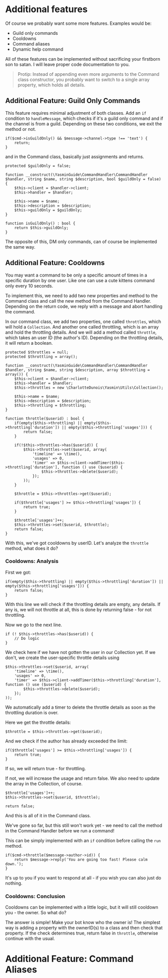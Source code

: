 # Additional features 

Of course we probably want some more features. Examples would be:

- Guild only commands 
- Cooldowns 
- Command aliases 
- Dynamic help command 

All of these features can be implemented without sacrificing your firstborn son to satan. I will leave proper code documentation to you.

> Protip: Instead of appending even more arguments to the Command class constructor, you probably
> want to switch to a single array property, which holds all details.

## Additional Feature: Guild Only Commands

This feature requires minimal adjustment of both classes. Add an `if` condition to `handleMessage`, which checks if it's a guild only command and if the channel is from a guild. 
Depending on these two conditions, we exit the method or not.

```
if($cmd->isGuildOnly() && $message->channel->type !== 'text') {
    return;
}
```

and in the Command class, basically just assignments and returns.

```
protected $guildOnly = false;

function __construct(\YasminGuide\CommandHandler\CommandHandler $handler, string $name, string $description, bool $guildOnly = false) {
    $this->client = $handler->client;
    $this->handler = $handler;

    $this->name = $name;
    $this->description = $description;
    $this->guildOnly = $guildOnly;
}

function isGuildOnly() : bool {
    return $this->guildOnly;
}
```

The opposite of this, DM only commands, can of course be implemented the same way.

## Additional Feature: Cooldowns

You may want a command to be only a specific amount of times in a specific duration by one user. Like one can use a cute kittens command only every 10 seconds.

To implement this, we need to add two new properties and method to the Command class and call the new method from the Command Handler. 
Depending on the return code, we reply with a message and abort handling the command.

In our command class, we add two properties, one called `throttles`, which will hold a `Collection`. And another one called throttling, which is an array and hold the throttling details. 
And we will add a method called `throttle`, which takes an user ID (the author's ID). Depending on the throttling details, it will return a boolean.

```
protected $throttles = null;
protected $throttling = array();

function __construct(\YasminGuide\CommandHandler\CommandHandler $handler, string $name, string $description, array $throttling = array()) {
    $this->client = $handler->client;
    $this->handler = $handler;
    $this->throttles = new \CharlotteDunois\Yasmin\Utils\Collection();

    $this->name = $name;
    $this->description = $description;
    $this->throttling = $throttling;
}

function throttle($userid) : bool {
    if(empty($this->throttling) || empty($this->throttling['duration']) || empty($this->throttling['usages'])) {
        return false;
    }

    if(!$this->throttles->has($userid)) {
        $this->throttles->set($userid, array(
            'timeline' => \time(),
            'usages' => 0,
            'timer' => $this->client->addTimer($this->throttling['duration'], function () use ($userid) {
                $this->throttles->delete($userid);
            });
        ));
    }

    $throttle = $this->throttles->get($userid);

    if($throttle['usages'] >= $this->throttling['usages']) {
        return true;
    }

    $throttle['usages']++;
    $this->throttles->set($userid, $throttle);
    return false;
}
```

With this, we've got cooldowns by userID. Let's analyze the `throttle` method, what does it do?

### Cooldowns: Analysis

First we got: 

```
if(empty($this->throttling) || empty($this->throttling['duration']) || empty($this->throttling['usages'])) {
    return false;
}
```

With this line we will check if the throttling details are empty, any details. If any is, we will not throttle at all, this is done by returning false - for not throttling.

Now we go to the next line.

```
if (! $this->throttles->has($userid)) {
    // Do logic
}
```

We check here if we have not gotten the user in our Collection yet. If we don't, we create the user-specific throttle details using

```
$this->throttles->set($userid, array(
    'timeline' => \time(),
    'usages' => 0,
    'timer' => $this->client->addTimer($this->throttling['duration'], function () use ($userid) {
        $this->throttles->delete($userid);
    });
));
```

We automatically add a timer to delete the throttle details as soon as the throttling duration is over.

Here we get the throttle details:

```
$throttle = $this->throttles->get($userid);
```

And we check if the author has already exceeded the limit:

```
if($throttle['usages'] >= $this->throttling['usages']) {
    return true;
}
```

If so, we will return true - for throttling.

If not, we will increase the usage and return false. We also need to update the array in the Collection, of course.

```
$throttle['usages']++;
$this->throttles->set($userid, $throttle);

return false;
```

And this is all of it in the Command class.

We've gone so far, but this still won't work yet - we need to call the method in the Command Handler before we run a command!

This can be simply implemented with an `if` condition before calling the `run` method.

```
if($cmd->throttle($message->author->id)) {
    return $message->reply('You are going too fast! Please calm down.');
}
```

It's up to you if you want to respond at all - if you wish you can also just do nothing. 

### Cooldowns: Conclusion

Cooldowns can be implemented with a little logic, but it will still cooldown you - the owner. So what do?

The answer is simple! Make your bot know who the owner is! The simplest way is adding a property with the ownerID(s) to a class and then check that property. 
If the check determines true, return false in `throttle`, otherwise continue with the usual.

# Additional Feature: Command Aliases
